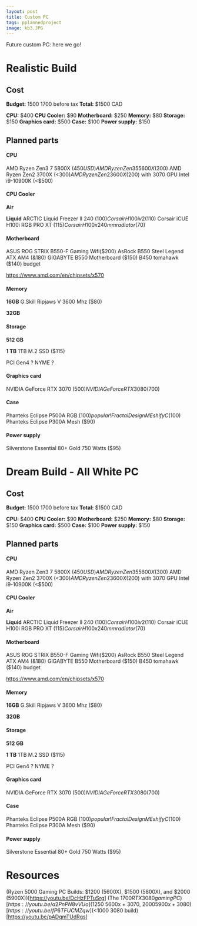 ```yaml
---
layout: post
title: Custom PC
tags: pplannedproject
image: kb3.JPG
---
```



Future custom PC: here we go!

# Realistic Build

## Cost
**Budget:** $1500~$1700 before tax
**Total:** $1500 CAD

**CPU:** $400
**CPU Cooler:** $90
**Motherboard:** $250
**Memory:** $80
**Storage:** $150
**Graphics card:** $500
**Case:** $100
**Power supply:** $150


## Planned parts
#### CPU
AMD Ryzen Zen3 7 5800X ($450 USD)
AMD Ryzen Zen3 5 5600X ($300)
AMD Ryzen Zen2 3700X (<$300)
AMD Ryzen Zen2 3600X ($200) with 3070 GPU
Intel i9-10900K (<$500)

#### CPU Cooler
**Air**

**Liquid**
ARCTIC Liquid Freezer II 240 ($100)
Corsair H100i v2 ($110)
Corsair iCUE H100i RGB PRO XT ($115)
Corsair H100x 240mm radiator ($70)


#### Motherboard
ASUS ROG STRIX B550-F Gaming Wifi($200)
AsRock B550 Steel Legend ATX AM4 (&180)
GIGABYTE B550 Motherboard ($150)
B450 tomahawk ($140) budget

https://www.amd.com/en/chipsets/x570

#### Memory
**16GB**
G.Skill Ripjaws V 3600 Mhz ($80)

**32GB**

#### Storage
**512 GB**

**1 TB**
1TB M.2 SSD ($115)

PCI Gen4 ? NYME ?

#### Graphics card
NVIDIA GeForce RTX 3070 ($500)
NVIDIA GeForce RTX 3080 ($700)

#### Case
Phanteks Eclipse P500A RGB ($100) popular!
Fractal Design MEshify C ($100)
Phanteks Eclipse P300A Mesh ($90)

#### Power supply
Silverstone Essential 80+ Gold 750 Watts ($95)



# Dream Build - All White PC

## Cost
**Budget:** $1500~$1700 before tax
**Total:** $1500 CAD

**CPU:** $400
**CPU Cooler:** $90
**Motherboard:** $250
**Memory:** $80
**Storage:** $150
**Graphics card:** $500
**Case:** $100
**Power supply:** $150


## Planned parts
#### CPU
AMD Ryzen Zen3 7 5800X ($450 USD)
AMD Ryzen Zen3 5 5600X ($300)
AMD Ryzen Zen2 3700X (<$300)
AMD Ryzen Zen2 3600X ($200) with 3070 GPU
Intel i9-10900K (<$500)

#### CPU Cooler
**Air**

**Liquid**
ARCTIC Liquid Freezer II 240 ($100)
Corsair H100i v2 ($110)
Corsair iCUE H100i RGB PRO XT ($115)
Corsair H100x 240mm radiator ($70)


#### Motherboard
ASUS ROG STRIX B550-F Gaming Wifi($200)
AsRock B550 Steel Legend ATX AM4 (&180)
GIGABYTE B550 Motherboard ($150)
B450 tomahawk ($140) budget

https://www.amd.com/en/chipsets/x570

#### Memory
**16GB**
G.Skill Ripjaws V 3600 Mhz ($80)

**32GB**

#### Storage
**512 GB**

**1 TB**
1TB M.2 SSD ($115)

PCI Gen4 ? NYME ?

#### Graphics card
NVIDIA GeForce RTX 3070 ($500)
NVIDIA GeForce RTX 3080 ($700)

#### Case
Phanteks Eclipse P500A RGB ($100) popular!
Fractal Design MEshify C ($100)
Phanteks Eclipse P300A Mesh ($90)

#### Power supply
Silverstone Essential 80+ Gold 750 Watts ($95)


# Resources
(Ryzen 5000 Gaming PC Builds: $1200 (5600X), $1500 (5800X), and $2000 (5900X))[https://youtu.be/DcHzFPTuSrg]
(The $1700 RTX 3080 gaming PC)[https://youtu.be/a2PnPN8vVUo]
($1250 5600x + 3070, $2000 5900x + 3080)[https://youtu.be/fP6TFUCMZqw]
(<$1000 3080 build)[https://youtu.be/pADqmTUdRgs]